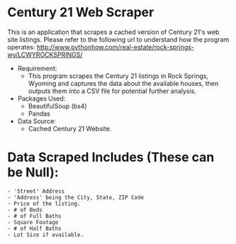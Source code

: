 # Century 21 Web Scraper
This is an application that scrapes a cached version of Century 21's web site listings.
Please refer to the following url to understand how the program operates:
http://www.pythonhow.com/real-estate/rock-springs-wy/LCWYROCKSPRINGS/

- Requirement:
	- This program scrapes the Century 21 listings in Rock Springs, Wyoming and captures
the data about the available houses, then outputs them into a CSV file for potential further
analysis.
- Packages Used:
	- BeautifulSoup (bs4)
	- Pandas
- Data Source:
	- Cached Century 21 Website.

# Data Scraped Includes (These can be Null):
	
	- 'Street' Address
	- 'Address' being the City, State, ZIP Code
	- Price of the listing.
	- # of Beds
	- # of Full Baths
	- Square Footage
	- # of Half Baths
	- Lot Size if available.